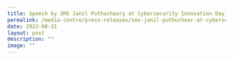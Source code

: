 ```yaml
---
title: Speech by SMS Janil Puthucheary at Cybersecurity Innovation Day
permalink: /media-centre/press-releases/sms-janil-puthuchear-at-cybersecurity-innovation-day/
date: 2022-08-31
layout: post
description: ""
image: ""
---
```

